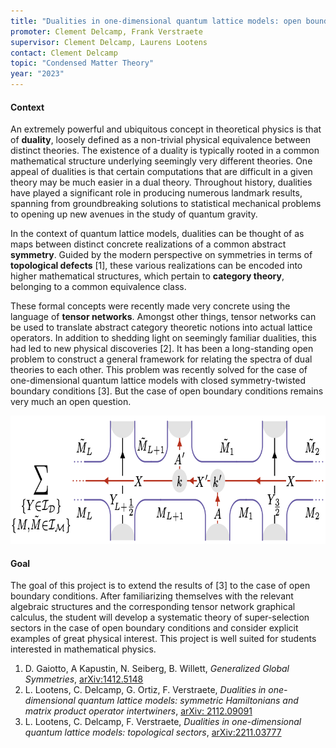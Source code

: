 ```yaml
---
title: "Dualities in one-dimensional quantum lattice models: open boundary conditions"
promoter: Clement Delcamp, Frank Verstraete
supervisor: Clement Delcamp, Laurens Lootens
contact: Clement Delcamp
topic: "Condensed Matter Theory"
year: "2023"
---
```


#### Context

An extremely powerful and ubiquitous concept in theoretical physics is that of <strong>duality</strong>, loosely defined as a non-trivial physical equivalence between distinct theories. The existence of a duality is typically rooted in a common mathematical structure underlying seemingly very different theories. One appeal of dualities is that certain computations that are difficult in a given theory may be much easier in a dual theory. Throughout history, dualities have played a significant role in producing numerous landmark results, spanning from groundbreaking solutions to statistical mechanical problems to opening up new avenues in the study of quantum gravity.

In the context of quantum lattice models, dualities can be thought of as maps between distinct concrete realizations of a common abstract <strong>symmetry</strong>. Guided by the modern perspective on symmetries in terms of <strong>topological defects</strong> [1], these various realizations can be encoded into higher mathematical structures, which pertain to <strong>category theory</strong>, belonging to a common equivalence class.

These formal concepts were recently made very concrete using the language of <strong>tensor networks</strong>. Amongst other things, tensor networks can be used to translate abstract category theoretic notions into actual lattice operators. In addition to shedding light on seemingly familiar dualities, this had led to new physical discoveries [2]. It has been a long-standing open problem to construct a general framework for relating the spectra of dual theories to each other. This problem was recently solved for the case of one-dimensional quantum lattice models with closed symmetry-twisted boundary conditions [3]. But the case of open boundary conditions remains very much an open question.

<p style="text-align: center;"><img alt="duality operator" src="/images/thesistopics/2023CDelcamp1-1.png" style="height:205px; width:789px"/></p>

#### Goal

The goal of this project is to extend the results of [3] to the case of open boundary conditions. After familiarizing themselves with the relevant algebraic structures and the corresponding tensor network graphical calculus, the student will develop a systematic theory of super-selection sectors in the case of open boundary conditions and consider explicit examples of great physical interest. This project is well suited for students interested in mathematical physics.

1. D. Gaiotto, A Kapustin, N. Seiberg, B. Willett, <em>Generalized Global Symmetries</em>, [arXiv:1412.5148](https://arxiv.org/abs/1412.5148)
2. L. Lootens, C. Delcamp, G. Ortiz, F. Verstraete, <em>Dualities in one-dimensional quantum lattice models: symmetric Hamiltonians and matrix product operator intertwiners</em>, [arXiv: 2112.09091](http://arxiv.org/abs/2112.09091)
3. L. Lootens, C. Delcamp, F. Verstraete, <em>Dualities in one-dimensional quantum lattice models: topological sectors</em>, [arXiv:2211.03777](https://arxiv.org/abs/2211.03777)
